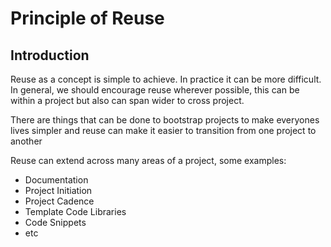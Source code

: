 # Principle of Reuse

## Introduction
Reuse as a concept is simple to achieve. In practice it can be more difficult.
In general, we should encourage reuse wherever possible, this can be within a project
but also can span wider to cross project.

There are things that can be done to bootstrap projects to make everyones lives simpler
and reuse can make it easier to transition from one project to another

Reuse can extend across many areas of a project, some examples:

* Documentation
* Project Initiation
* Project Cadence
* Template Code Libraries
* Code Snippets
* etc